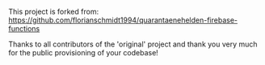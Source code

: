 This project is forked from:
https://github.com/florianschmidt1994/quarantaenehelden-firebase-functions

Thanks to all contributors of the 'original' project and thank you very much for the public provisioning of your codebase!
